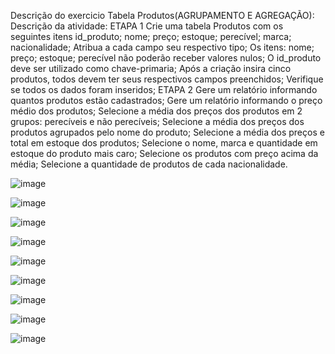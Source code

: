 Descrição do exercicio Tabela Produtos(AGRUPAMENTO E AGREGAÇÃO):
Descrição da atividade: 
ETAPA 1 Crie uma tabela Produtos com os seguintes itens id_produto; nome; preço; estoque; perecível; marca; nacionalidade; Atribua a cada campo seu respectivo tipo; Os itens: nome; preço; estoque; perecível não poderão receber valores nulos; O id_produto deve ser utilizado como chave-primaria; Após a criação insira cinco produtos, todos devem ter seus respectivos campos preenchidos; Verifique se todos os dados foram inseridos;
ETAPA 2 Gere um relatório informando quantos produtos estão cadastrados;
Gere um relatório informando o preço médio dos produtos;
Selecione a média dos preços dos produtos em 2 grupos: perecíveis e não perecíveis;
Selecione a média dos preços dos produtos agrupados pelo nome do produto;
Selecione a média dos preços e total em estoque dos produtos;
Selecione o nome, marca e quantidade em estoque do produto mais caro;
Selecione os produtos com preço acima da média;
Selecione a quantidade de produtos de cada nacionalidade.

![image](https://github.com/Aceskrr/Produtos/assets/134974864/98d42005-8d61-4d77-8838-6a21cf1878e6)

![image](https://github.com/Aceskrr/Produtos/assets/134974864/10fe9a8a-856a-41ba-b63e-9755ec85427c)

![image](https://github.com/Aceskrr/Produtos/assets/134974864/b7ad5b16-819b-4cfd-bddc-47d1dddaba43)

![image](https://github.com/Aceskrr/Produtos/assets/134974864/3f766654-9b3b-4742-93c3-ac22851d955b)

![image](https://github.com/Aceskrr/Produtos/assets/134974864/968665c4-e9db-4d2e-8c2a-7909dc0809a4)

![image](https://github.com/Aceskrr/Produtos/assets/134974864/323b545a-a7e0-44f4-8b53-09932da7fd65)

![image](https://github.com/Aceskrr/Produtos/assets/134974864/b2614f1b-d10f-4ea2-b01c-d656c971bded)

![image](https://github.com/Aceskrr/Produtos/assets/134974864/fd6c2bec-101b-4be3-a348-153b1b530fb0)

![image](https://github.com/Aceskrr/Produtos/assets/134974864/99599ea4-f65d-48b9-8ec4-6cca11cc66d0)














